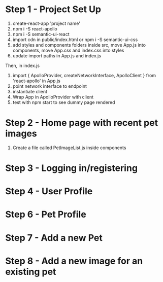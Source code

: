 # Step 1 - Project Set Up

1. create-react-app 'project name'
1. npm i -S react-apollo
1. npm i -S semantic-ui-react
1. import cdn in public/index.html or npm i -S semantic-ui-css
1. add styles and components folders inside src, move App.js into components, move App.css and index.css into styles
1. update import paths in App.js and index.js

Then, in index.js

1. import { ApolloProvider, createNetworkInterface, ApolloClient } from 'react-apollo' in App.js
1. point network interface to endpoint
1. instantiate client
1. Wrap App in ApolloProvider with client
1. test with npm start to see dummy page rendered

# Step 2 - Home page with recent pet images
1. Create a file called PetImageList.js inside components


# Step 3 - Logging in/registering

# Step 4 - User Profile

# Step 6 - Pet Profile

# Step 7 - Add a new Pet

# Step 8 - Add a new image for an existing pet
